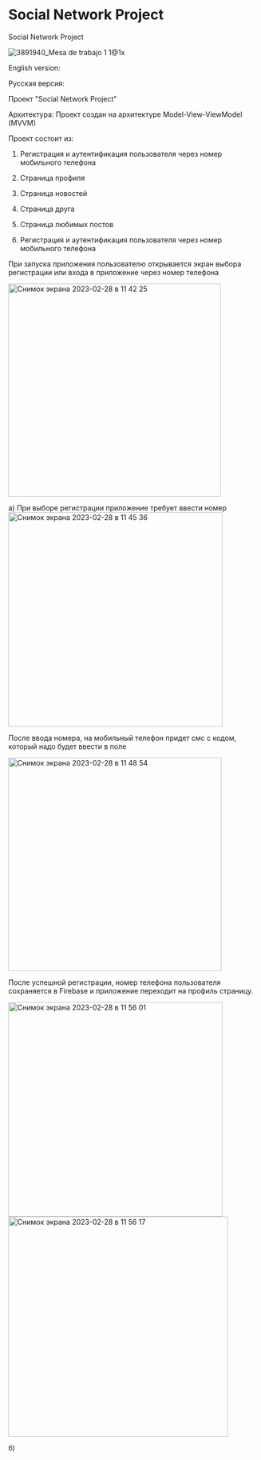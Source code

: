 # Social Network Project
Social Network Project



![3891940_Mesa de trabajo 1 1@1x](https://user-images.githubusercontent.com/28200789/221748586-8fbcdd87-19a4-42b5-b733-049089b704ef.png)


English version:



Русская версия:

Проект "Social Network Project"

Архитектура: Проект создан на архитектуре Model-View-ViewModel (MVVM)


Проект состоит из:

1) Регистрация и аутентификация пользователя через номер мобильного телефона
2) Страница профиля
3) Страница новостей
4) Страница друга
5) Страница любимых постов


1) Регистрация и аутентификация пользователя через номер мобильного телефона

При запуска приложения пользователю открывается экран выбора регистрации или входа в приложение через номер телефона

<img width="426" alt="Снимок экрана 2023-02-28 в 11 42 25" src="https://user-images.githubusercontent.com/28200789/221764724-e68f2ce8-3fde-4f26-82d8-cec3464f0e00.png">

а) При выборе регистрации приложение требует ввести номер
<img width="429" alt="Снимок экрана 2023-02-28 в 11 45 36" src="https://user-images.githubusercontent.com/28200789/221765771-a85e1100-f223-4470-8c28-45a7748e342d.png">

После ввода номера, на мобильный телефон придет смс с кодом, который надо будет ввести в поле

<img width="427" alt="Снимок экрана 2023-02-28 в 11 48 54" src="https://user-images.githubusercontent.com/28200789/221765906-d2c83b8e-2515-4cfd-8069-1175326c1ffe.png">

После успешной регистрации, номер телефона пользователя сохраняется в Firebase и приложение переходит на профиль страницу.

<img width="429" alt="Снимок экрана 2023-02-28 в 11 56 01" src="https://user-images.githubusercontent.com/28200789/221767002-9bc1201b-ec52-41f1-a503-ae53b2d65532.png">


<img width="440" alt="Снимок экрана 2023-02-28 в 11 56 17" src="https://user-images.githubusercontent.com/28200789/221767018-e78f2069-9ff5-4543-8ea7-7bc27affc6b0.png">

б) 



